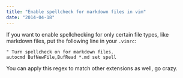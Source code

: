 ```yaml
---
title: "Enable spellcheck for markdown files in vim"
date: "2014-04-18"
---
```


If you want to enable spellchecking for only certain file types, like markdown files, put the following line in your `.vimrc`:

```vim
" Turn spellcheck on for markdown files.
autocmd BufNewFile,BufRead *.md set spell
```

You can apply this regex to match other extensions as well, go crazy.

